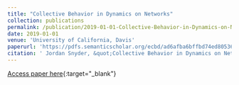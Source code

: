 ```yaml
---
title: "Collective Behavior in Dynamics on Networks"
collection: publications
permalink: /publication/2019-01-01-Collective-Behavior-in-Dynamics-on-Networks
date: 2019-01-01
venue: 'University of California, Davis'
paperurl: 'https://pdfs.semanticscholar.org/ecbd/ad6afba6bffbd74ed80536f629e95654d4a6.pdf'
citation: ' Jordan Snyder, &quot;Collective Behavior in Dynamics on Networks.&quot; University of California, Davis, 2019.'
---
```

[Access paper here](https://pdfs.semanticscholar.org/ecbd/ad6afba6bffbd74ed80536f629e95654d4a6.pdf){:target="_blank"}
